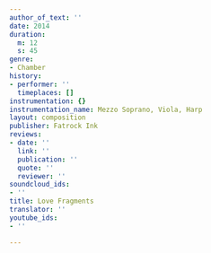 ```yaml
---
author_of_text: ''
date: 2014
duration:
  m: 12
  s: 45
genre:
- Chamber
history:
- performer: ''
  timeplaces: []
instrumentation: {}
instrumentation_name: Mezzo Soprano, Viola, Harp
layout: composition
publisher: Fatrock Ink
reviews:
- date: ''
  link: ''
  publication: ''
  quote: ''
  reviewer: ''
soundcloud_ids:
- ''
title: Love Fragments
translator: ''
youtube_ids:
- ''

---
```

